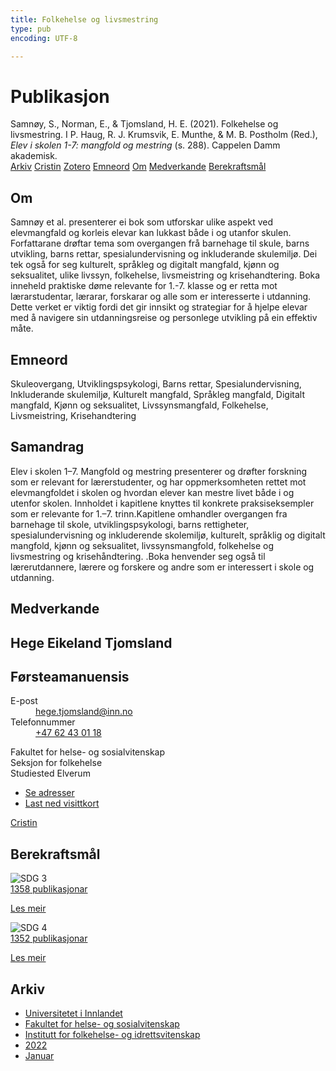 ```yaml
---
title: Folkehelse og livsmestring
type: pub
encoding: UTF-8

---
```

<h1>Publikasjon</h1>
<article id="csl-bib-container-Q8E4EK5R" class="csl-bib-container">
  <div class="csl-bib-body"> <div class="csl-entry">Samnøy, S., Norman, E., &#38; Tjomsland, H. E. (2021). Folkehelse og livsmestring. I P. Haug, R. J. Krumsvik, E. Munthe, &#38; M. B. Postholm (Red.), <i>Elev i skolen 1-7: mangfold og mestring</i> (s. 288). Cappelen Damm akademisk.</div> </div>
  <div class="csl-bib-buttons">
    <a href="#taxonomy-article-Q8E4EK5R" alt="archive" class="csl-bib-button">Arkiv</a>
    <a href="https://app.cristin.no/results/show.jsf?id=1995659" alt="Cristin" class="csl-bib-button">Cristin</a>
    <a href="http://zotero.org/groups/5881554/items/Q8E4EK5R" alt="Zotero" class="csl-bib-button">Zotero</a>
    <a href="#keywords-article-Q8E4EK5R" alt="keywords" class="csl-bib-button">Emneord</a>
    <a href="#about-article-Q8E4EK5R" alt="about_pub" class="csl-bib-button">Om</a>
    <a href="#contributors-article-Q8E4EK5R" alt="contributors" class="csl-bib-button">Medverkande</a>
    <a href="#sdg-article-Q8E4EK5R" alt="sdg" class="csl-bib-button">Berekraftsmål</a>
  </div>
  <div id="csl-bib-meta-container-Q8E4EK5R"></div>
</article>
<div id="csl-bib-meta-Q8E4EK5R" class="csl-bib-meta">
  <article id="about-article-Q8E4EK5R" class="about_pub-article">
    <h1>Om</h1>
    Samnøy et al. presenterer ei bok som utforskar ulike aspekt ved elevmangfald og korleis elevar kan lukkast både i og utanfor skulen. Forfattarane drøftar tema som overgangen frå barnehage til skule, barns utvikling, barns rettar, spesialundervisning og inkluderande skulemiljø. Dei tek også for seg kulturelt, språkleg og digitalt mangfald, kjønn og seksualitet, ulike livssyn, folkehelse, livsmeistring og krisehandtering. Boka inneheld praktiske døme relevante for 1.-7. klasse og er retta mot lærarstudentar, lærarar, forskarar og alle som er interesserte i utdanning. Dette verket er viktig fordi det gir innsikt og strategiar for å hjelpe elevar med å navigere sin utdanningsreise og personlege utvikling på ein effektiv måte.
  </article>
  <article id="keywords-article-Q8E4EK5R" class="keywords-article">
    <h1>Emneord</h1>
    Skuleovergang, Utviklingspsykologi, Barns rettar, Spesialundervisning, Inkluderande skulemiljø, Kulturelt mangfald, Språkleg mangfald, Digitalt mangfald, Kjønn og seksualitet, Livssynsmangfald, Folkehelse, Livsmeistring, Krisehandtering
  </article>
  <article id="abstract-article-Q8E4EK5R" class="abstract-article">
    <h1>Samandrag</h1>
    Elev i skolen 1–7. Mangfold og mestring presenterer og drøfter forskning som er relevant for lærerstudenter, og har oppmerksomheten rettet mot elevmangfoldet i skolen og hvordan elever kan mestre livet både i og utenfor skolen. Innholdet i kapitlene knyttes til konkrete praksiseksempler som er relevante for 1.–7. trinn.Kapitlene omhandler overgangen fra barnehage til skole, utviklingspsykologi, barns rettigheter, spesialundervisning og inkluderende skolemiljø, kulturelt, språklig og digitalt mangfold, kjønn og seksualitet, livssynsmangfold, folkehelse og livsmestring og krisehåndtering. .Boka henvender seg også til lærerutdannere, lærere og forskere og andre som er interessert i skole og utdanning.
  </article>
  <article id="contributors-article-Q8E4EK5R" class="contributors-article">
    <h1>Medverkande</h1>
    <div class="personas"> <div class="vrtx-hinn-person-card"> <div class="photo"> <i class="lar la-user-circle missing-person"></i> </div> <div class="info"> <hgroup><h1>Hege Eikeland Tjomsland</h1> <h2>Førsteamanuensis</h2> </hgroup><dl> <dt>E-post</dt> <dd> <a href="mailto:hege.tjomsland@inn.no">hege.tjomsland@inn.no</a> </dd> <dt>Telefonnummer</dt> <dd><a href="tel:+4762430118"> +47 62 43 01 18 </a></dd> </dl> <p> Fakultet for helse- og sosialvitenskap<br> Seksjon for folkehelse<br> Studiested Elverum </p> <ul class="vrtx-hinn-links"> <li><a href="https://www.inn.no/finn-en-ansatt/hege-tjomsland.html#vrtx-hinn-addresses">Se adresser</a></li> <li><a href="https://www.inn.no/finn-en-ansatt/hege-tjomsland.html?vrtx=vcf">Last ned visittkort</a></li> </ul> </div> </div> <a href="https://app.cristin.no/persons/show.jsf?id=47214" alt="Cristin URL" class="personas-cristin">Cristin</a> </div>
  </article>
  <article id="sdg-article-Q8E4EK5R" class="sdg-article">
    <h1>Berekraftsmål</h1>
    <div class="sdg-container"><div id="sdg3" class="sdg">
        <img src="{{< params subfolder >}}images/sdg/sdg03_nn.png" class="image" alt="SDG 3">
        <div class="sdg-overlay">
          <a href="/nn/archive/?key=?sdg=3#archive" class="sdg-publication-count"><span>1358</span> publikasjonar</a>
          <p><a href="https://fn.no/om-fn/fns-baerekraftsmaal/god-helse-og-livskvalitet?lang=nno-NO" class="sdg-read-more">Les meir</a></p>
        </div>
      </div> <div id="sdg4" class="sdg">
        <img src="{{< params subfolder >}}images/sdg/sdg04_nn.png" class="image" alt="SDG 4">
        <div class="sdg-overlay">
          <a href="/nn/archive/?key=?sdg=4#archive" class="sdg-publication-count"><span>1352</span> publikasjonar</a>
          <p><a href="https://fn.no/om-fn/fns-baerekraftsmaal/god-utdanning?lang=nno-NO" class="sdg-read-more">Les meir</a></p>
        </div>
      </div></div>
  </article>
  <article id="taxonomy-article-Q8E4EK5R" class="taxonomy-article">
    <h1>Arkiv</h1>
    <ul>
      <li>
        <a href="/nn/archive/?key=3DCRN523">Universitetet i Innlandet</a>
      </li>
      <li>
        <a href="/nn/archive/?key=IDKFS3MX">Fakultet for helse- og sosialvitenskap</a>
      </li>
      <li>
        <a href="/nn/archive/?key=FJXE3Z8X">Institutt for folkehelse- og idrettsvitenskap</a>
      </li>
      <li>
        <a href="/nn/archive/?key=P2L6JC54">2022</a>
      </li>
      <li>
        <a href="/nn/archive/?key=7FAUTELE">Januar</a>
      </li>
    </ul>
  </article>
</div>
